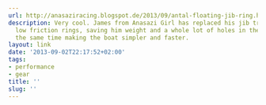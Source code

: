 ```yaml
---
url: http://anasaziracing.blogspot.de/2013/09/antal-floating-jib-ring.html
description: Very cool. James from Anasazi Girl has replaced his jib tracks with floating
  low friction rings, saving him weight and a whole lot of holes in the deck and at
  the same time making the boat simpler and faster.
layout: link
date: '2013-09-02T22:17:52+02:00'
tags:
- performance
- gear
title: ''
slug: ''
---
```

